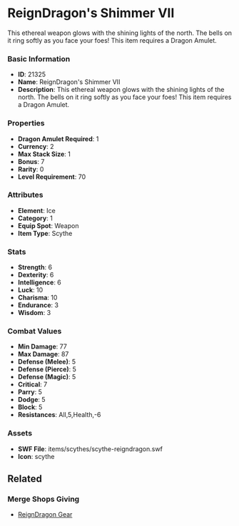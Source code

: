 # ReignDragon's Shimmer VII

This ethereal weapon glows with the shining lights of the north. The bells on it ring softly as you face your foes! This item requires a Dragon Amulet.

### Basic Information

- **ID**: 21325
- **Name**: ReignDragon&#039;s Shimmer VII
- **Description**: This ethereal weapon glows with the shining lights of the north. The bells on it ring softly as you face your foes! This item requires a Dragon Amulet.

### Properties

- **Dragon Amulet Required**: 1
- **Currency**: 2
- **Max Stack Size**: 1
- **Bonus**: 7
- **Rarity**: 0
- **Level Requirement**: 70

### Attributes

- **Element**: Ice
- **Category**: 1
- **Equip Spot**: Weapon
- **Item Type**: Scythe

### Stats

- **Strength**: 6
- **Dexterity**: 6
- **Intelligence**: 6
- **Luck**: 10
- **Charisma**: 10
- **Endurance**: 3
- **Wisdom**: 3

### Combat Values

- **Min Damage**: 77
- **Max Damage**: 87
- **Defense (Melee)**: 5
- **Defense (Pierce)**: 5
- **Defense (Magic)**: 5
- **Critical**: 7
- **Parry**: 5
- **Dodge**: 5
- **Block**: 5
- **Resistances**: All,5,Health,-6

### Assets

- **SWF File**: items/scythes/scythe-reigndragon.swf
- **Icon**: scythe

## Related

### Merge Shops Giving

- [ReignDragon Gear](../merge-shops/380-reigndragon-gear.md)

